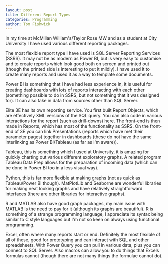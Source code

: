 ```yaml
---
layout: post
title: Different Report Types
categories: Programming
author: Tom Fishwick
---
```


In my time at McMillan William's/Taylor Rose MW and as a student at City University I have used various different reporting packages.

The most flexible report type I have used is SQL Server Reporting Services (SSRS). It may not be as modern as Power BI, but is very easy to customise and to create reports which look good both on screen and printed out (though the printed side is interesting to put it mildly). I have used it to create many reports and used it as a way to template some documents.

Power BI is something that I have had less experience in, it is useful for creating dashboards with lots of reports interacting with each other (something possible to do in SSRS, but not something that it was designed for). It can also take in data from sources other than SQL Server.

Elite 3E has its own reporting service. You first built Report Objects, which are effectively XML versions of the SQL query. You can also code in various interactions for the report (such as drill-downs) here. The front-end is then made in Reports, which has most of the functionality as SSRS. On the front-end of 3E you can link Presentations (reports which have met their parameter pages) together in dashboards (these do not have the same interlinking as Power BI/Tableau (as far as I'm aware)).

Tableau, this is something which I used at University, it is amazing for quickly charting out various different exploratory graphs. A related program Tableau Data Prep allows for the preparation of incoming data (which can be done in Power BI too in a less visual way).

Python, this is far more flexible at making graphs (not as quick as Tableau/Power BI though). MatPlotLib and Seaborne are wonderful libraries for making neat looking graphs and have relatively straightforward interfaces (there are other libraries for interactive graphs).

R and MATLAB also have good graph packages, my main issue with MATLAB is the need to pay for it (although its graphs are beautiful). R is something of a strange programming language, I appreciate its syntax being similar to C style languages but I'm not so keen on always using functional programming.

Excel, often where many reports start or end. Definitely the most flexible of all of these, good for prototyping and can interact with SQL and other spreadsheets. With Power Query you can pull in various data, plus you can connect to SQL Server. Also macros can allow you to do things that Excels formulas cannot (though there are not many things the formulae cannot do).
